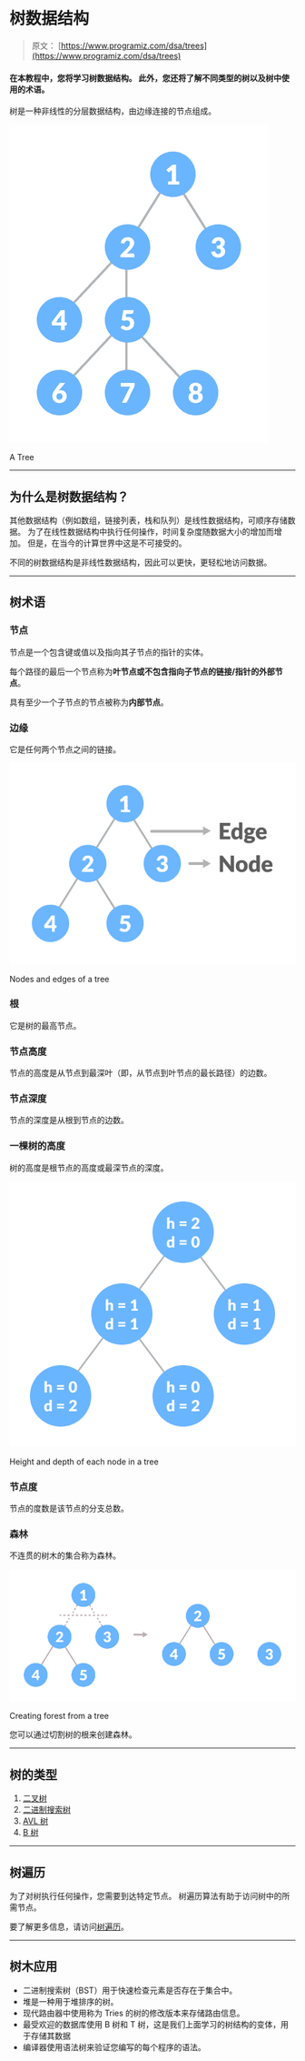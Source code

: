 # 树数据结构

> 原文： [https://www.programiz.com/dsa/trees](https://www.programiz.com/dsa/trees)

#### 在本教程中，您将学习树数据结构。 此外，您还将了解不同类型的树以及树中使用的术语。

树是一种非线性的分层数据结构，由边缘连接的节点组成。

![tree in data structure](img/624888bed1cba06add8d3060d14d829d.png "tree")

A Tree



* * *

## 为什么是树数据结构？

其他数据结构（例如数组，链接列表，栈和队列）是线性数据结构，可顺序存储数据。 为了在线性数据结构中执行任何操作，时间复杂度随数据大小的增加而增加。 但是，在当今的计算世界中这是不可接受的。

不同的树数据结构是非线性数据结构，因此可以更快，更轻松地访问数据。

* * *

## 树术语

### 节点

节点是一个包含键或值以及指向其子节点的指针的实体。

每个路径的最后一个节点称为**叶节点或不包含指向子节点的链接/指针的外部节点**。

具有至少一个子节点的节点被称为**内部节点**。

### 边缘

它是任何两个节点之间的链接。

![Nodes and edges of a tree](img/b3afbaf84df4ccec262cc8d2d9cb7d0b.png "Nodes and edges of a tree")

Nodes and edges of a tree



### 根

它是树的最高节点。

### 节点高度

节点的高度是从节点到最深叶（即，从节点到叶节点的最长路径）的边数。

### 节点深度

节点的深度是从根到节点的边数。

### 一棵树的高度

树的高度是根节点的高度或最深节点的深度。

![Height and depth of each node in a tree](img/b3ace53fa0a1861e5852f5f6ddbfedae.png "Tree showing height and depth at each node")

Height and depth of each node in a tree



### 节点度

节点的度数是该节点的分支总数。

### 森林

不连贯的树木的集合称为森林。

![Forest in data structure](img/7d939102fb7c6672cfcd8aea36f881cb.png "Forest")

Creating forest from a tree



您可以通过切割树的根来创建森林。

* * *

## 树的类型

1.  [二叉树](http://www.programiz.com/dsa/binary-tree)
2.  [二进制搜索树](https://www.programiz.com/dsa/binary-search-tree)
3.  [AVL 树](https://www.programiz.com/dsa/avl-tree)
4.  [B 树](http://programiz.com/dsa/b-tree)

* * *

## 树遍历

为了对树执行任何操作，您需要到达特定节点。 树遍历算法有助于访问树中的所需节点。

要了解更多信息，请访问[树遍历](https://www.programiz.com/dsa/tree-traversal)。

* * *

## 树木应用

*   二进制搜索树（BST）用于快速检查元素是否存在于集合中。
*   堆是一种用于堆排序的树。
*   现代路由器中使用称为 Tries 的树的修改版本来存储路由信息。
*   最受欢迎的数据库使用 B 树和 T 树，这是我们上面学习的树结构的变体，用于存储其数据
*   编译器使用语法树来验证您编写的每个程序的语法。